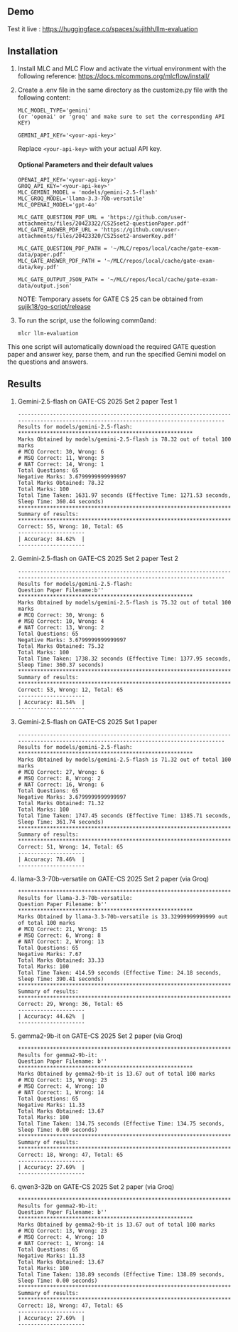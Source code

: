 ## Demo
Test it live : https://huggingface.co/spaces/sujithh/llm-evaluation

## Installation
1. Install MLC and MLC Flow and activate the virtual environment with the following reference: https://docs.mlcommons.org/mlcflow/install/

2. Create a .env file in the same directory as the customize.py file with the following content:
    ```shell
    MLC_MODEL_TYPE='gemini' 
    (or 'openai' or 'groq' and make sure to set the corresponding API KEY)

    GEMINI_API_KEY='<your-api-key>'
    ```
    Replace `<your-api-key>` with your actual API key.

    ####  Optional Parameters and their default values
    ```shell
    OPENAI_API_KEY='<your-api-key>'
    GROQ_API_KEY='<your-api-key>'
    MLC_GEMINI_MODEL = 'models/gemini-2.5-flash' 
    MLC_GROQ_MODEL='llama-3.3-70b-versatile'
    MLC_OPENAI_MODEL='gpt-4o'

    MLC_GATE_QUESTION_PDF_URL = 'https://github.com/user-attachments/files/20423322/CS25set2-questionPaper.pdf'
    MLC_GATE_ANSWER_PDF_URL = 'https://github.com/user-attachments/files/20423320/CS25set2-answerKey.pdf'

    MLC_GATE_QUESTION_PDF_PATH = '~/MLC/repos/local/cache/gate-exam-data/paper.pdf'
    MLC_GATE_ANSWER_PDF_PATH = '~/MLC/repos/local/cache/gate-exam-data/key.pdf'
    
    MLC_GATE_OUTPUT_JSON_PATH = '~/MLC/repos/local/cache/gate-exam-data/output.json'

    ```
    NOTE: Temporary assets for GATE CS 25 can be obtained from [sujik18/go-script/release](https://github.com/sujik18/go-scripts/releases/tag/v1)

3. To run the script, use the following comm0and:
    ```shell
    mlcr llm-evaluation
    ```

This one script will automatically download the required GATE question paper and answer key, parse them, and run the specified Gemini model on the questions and answers.

## Results
1. Gemini-2.5-flash on GATE-CS 2025 Set 2 paper Test 1
    ```shell
    ------------------------------------------------------------------------------------------------------------------------------------
    Results for models/gemini-2.5-flash:
    *******************************************************
    Marks Obtained by models/gemini-2.5-flash is 78.32 out of total 100 marks
    # MCQ Correct: 30, Wrong: 6
    # MSQ Correct: 11, Wrong: 3
    # NAT Correct: 14, Wrong: 1
    Total Questions: 65
    Negative Marks: 3.6799999999999997
    Total Marks Obtained: 78.32
    Total Marks: 100
    Total Time Taken: 1631.97 seconds (Effective Time: 1271.53 seconds, Sleep Time: 360.44 seconds)
    *****************************************************************************************************************************************
    Summary of results:
    *********************************************************************************************************************************
    Correct: 55, Wrong: 10, Total: 65
    ---------------------
    | Accuracy: 84.62%  |
    ---------------------
    ```
2. Gemini-2.5-flash on GATE-CS 2025 Set 2 paper Test 2
    ```shell
    ------------------------------------------------------------------------------------------------------------------------------------
    Results for models/gemini-2.5-flash:
    Question Paper Filename:b''
    *******************************************************
    Marks Obtained by models/gemini-2.5-flash is 75.32 out of total 100 marks
    # MCQ Correct: 30, Wrong: 6
    # MSQ Correct: 10, Wrong: 4
    # NAT Correct: 13, Wrong: 2
    Total Questions: 65
    Negative Marks: 3.6799999999999997
    Total Marks Obtained: 75.32
    Total Marks: 100
    Total Time Taken: 1738.32 seconds (Effective Time: 1377.95 seconds, Sleep Time: 360.37 seconds)
    *****************************************************************************************************************************************
    Summary of results:
    *********************************************************************************************************************************
    Correct: 53, Wrong: 12, Total: 65
    ---------------------
    | Accuracy: 81.54%  |
    ---------------------
    ```
3. Gemini-2.5-flash on GATE-CS 2025 Set 1 paper
    ```shell
    ------------------------------------------------------------------------------------------------------------------------------------
    Results for models/gemini-2.5-flash:
    *******************************************************
    Marks Obtained by models/gemini-2.5-flash is 71.32 out of total 100 marks
    # MCQ Correct: 27, Wrong: 6
    # MSQ Correct: 8, Wrong: 2
    # NAT Correct: 16, Wrong: 6
    Total Questions: 65
    Negative Marks: 3.6799999999999997
    Total Marks Obtained: 71.32
    Total Marks: 100
    Total Time Taken: 1747.45 seconds (Effective Time: 1385.71 seconds, Sleep Time: 361.74 seconds)
    *****************************************************************************************************************************************
    Summary of results:
    *********************************************************************************************************************************
    Correct: 51, Wrong: 14, Total: 65
    ---------------------
    | Accuracy: 78.46%  |
    ---------------------
    ```
4. llama-3.3-70b-versatile on GATE-CS 2025 Set 2 paper (via Groq)
    ```shell
    ********************************************************************************************************************************
    Results for llama-3.3-70b-versatile:
    Question Paper Filename: b''
    *******************************************************
    Marks Obtained by llama-3.3-70b-versatile is 33.32999999999999 out of total 100 marks
    # MCQ Correct: 21, Wrong: 15
    # MSQ Correct: 6, Wrong: 8
    # NAT Correct: 2, Wrong: 13
    Total Questions: 65
    Negative Marks: 7.67
    Total Marks Obtained: 33.33
    Total Marks: 100
    Total Time Taken: 414.59 seconds (Effective Time: 24.18 seconds, Sleep Time: 390.41 seconds)
    *****************************************************************************************************************************************
    Summary of results:
    *********************************************************************************************************************************
    Correct: 29, Wrong: 36, Total: 65
    ---------------------
    | Accuracy: 44.62%  |
    ---------------------
    ```
5. gemma2-9b-it on GATE-CS 2025 Set 2 paper (via Groq)
    ```shell
    ********************************************************************************************************************************
    Results for gemma2-9b-it:
    Question Paper Filename: b''
    *******************************************************
    Marks Obtained by gemma2-9b-it is 13.67 out of total 100 marks
    # MCQ Correct: 13, Wrong: 23
    # MSQ Correct: 4, Wrong: 10
    # NAT Correct: 1, Wrong: 14
    Total Questions: 65
    Negative Marks: 11.33
    Total Marks Obtained: 13.67
    Total Marks: 100
    Total Time Taken: 134.75 seconds (Effective Time: 134.75 seconds, Sleep Time: 0.00 seconds)
    *****************************************************************************************************************************************
    Summary of results:
    *********************************************************************************************************************************
    Correct: 18, Wrong: 47, Total: 65
    ---------------------
    | Accuracy: 27.69%  |
    ---------------------
    ```
6. qwen3-32b on GATE-CS 2025 Set 2 paper (via Groq)
    ```shell
    ********************************************************************************************************************************
    Results for gemma2-9b-it:
    Question Paper Filename: b''
    *******************************************************
    Marks Obtained by gemma2-9b-it is 13.67 out of total 100 marks
    # MCQ Correct: 13, Wrong: 23
    # MSQ Correct: 4, Wrong: 10
    # NAT Correct: 1, Wrong: 14
    Total Questions: 65
    Negative Marks: 11.33
    Total Marks Obtained: 13.67
    Total Marks: 100
    Total Time Taken: 138.89 seconds (Effective Time: 138.89 seconds, Sleep Time: 0.00 seconds)
    *****************************************************************************************************************************************
    Summary of results:
    *********************************************************************************************************************************
    Correct: 18, Wrong: 47, Total: 65
    ---------------------
    | Accuracy: 27.69%  |
    ---------------------
    ```
